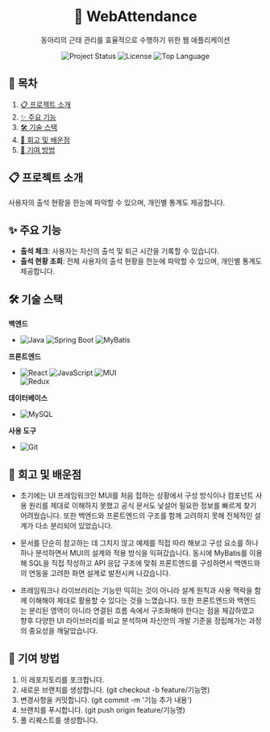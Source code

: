 <div align='center'>
   
   # 👨 WebAttendance
   동아리의 근태 관리를 효율적으로 수행하기 위한 웹 애플리케이션
   
  <img src="https://img.shields.io/badge/status-active-brightgreen" alt="Project Status">
  <img src="https://img.shields.io/badge/license-MIT-blue" alt="License">
  <img src="https://img.shields.io/github/languages/top/LSH-1082/WebAttendance" alt="Top Language">

   
</div>


## 📖 목차
1. [📋 프로젝트 소개](#-프로젝트-소개)
2. [✨ 주요 기능](#-주요-기능)
3. [🛠️ 기술 스택](#%EF%B8%8F-기술-스택)
4. [🧠 회고 및 배운점](#-회고-및-배운점)
5. [🤝 기여 방법](#-기여-방법)


## 📋 프로젝트 소개

사용자의 출석 현황을 한눈에 파악할 수 있으며, 개인별 통계도 제공합니다.

## ✨ 주요 기능

- **출석 체크**: 사용자는 자신의 출석 및 퇴근 시간을 기록할 수 있습니다.
- **출석 현황 조회**: 전체 사용자의 출석 현황을 한눈에 파악할 수 있으며, 개인별 통계도 제공합니다. 


## 🛠️ 기술 스택


**백엔드**
- ![Java](https://img.shields.io/badge/Java-007396?style=flat&logo=java&logoColor=white)
![Spring Boot](https://img.shields.io/badge/Spring%20Boot-6DB33F?style=flat&logo=springboot&logoColor=white)
![MyBatis](https://img.shields.io/badge/MyBatis-DC382D?style=flat&logo=mybatis&logoColor=white) 

**프론트엔드**
- ![React](https://img.shields.io/badge/React-61DAFB?style=flat&logo=react&logoColor=black)
![JavaScript](https://img.shields.io/badge/JavaScript-F7DF1E?style=flat&logo=javascript&logoColor=black)
![MUI](https://img.shields.io/badge/MUI-007FFF?style=flat&logo=mui&logoColor=white)  
![Redux](https://img.shields.io/badge/Redux-764ABC?style=flat&logo=redux&logoColor=white)  

**데이터베이스**
- ![MySQL](https://img.shields.io/badge/MySQL-4479A1?style=flat&logo=mysql&logoColor=white)

**사용 도구**
- ![Git](https://img.shields.io/badge/Git-F05032?style=flat&logo=git&logoColor=white)

## 🧠 회고 및 배운점
- 초기에는 UI 프레임워크인 MUI를 처음 접하는 상황에서 구성 방식이나 컴포넌트 사용 원리를 제대로 이해하지 못했고 공식 문서도 낯설어 필요한 정보를 빠르게 찾기 어려웠습니다. 또한 백엔드와 프론트엔드의 구조를 함께 고려하지 못해 전체적인 설계가 다소 분리되어 있었습니다.

- 문서를 단순히 참고하는 데 그치지 않고 예제를 직접 따라 해보고 구성 요소를 하나하나 분석하면서 MUI의 설계와 적용 방식을 익혀갔습니다. 동시에 MyBatis를 이용해 SQL을 직접 작성하고 API 응답 구조에 맞춰 프론트엔드를 구성하면서 백엔드와의 연동을 고려한 화면 설계로 발전시켜 나갔습니다.

- 프레임워크나 라이브러리는 기능만 익히는 것이 아니라 설계 원칙과 사용 맥락을 함께 이해해야 제대로 활용할 수 있다는 것을 느꼈습니다. 또한 프론트엔드와 백엔드는 분리된 영역이 아니라 연결된 흐름 속에서 구조화해야 한다는 점을 체감하였고 향후 다양한 UI 라이브러리를 비교 분석하며 자신만의 개발 기준을 정립해가는 과정의 중요성을 깨달았습니다.


## 🤝 기여 방법

1. 이 레포지토리를 포크합니다.
2. 새로운 브랜치를 생성합니다. (git checkout -b feature/기능명)
3. 변경사항을 커밋합니다. (git commit -m '기능 추가 내용')
4. 브랜치를 푸시합니다. (git push origin feature/기능명)
5. 풀 리퀘스트를 생성합니다.
